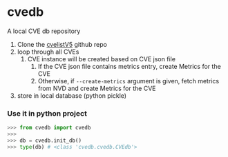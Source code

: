 # cvedb

A local CVE db repository

1. Clone the [cvelistV5](https://github.com/CVEProject/cvelistV5) github repo
2. loop through all CVEs
   1. CVE instance will be created based on CVE json file
      1. If the CVE json file contains metrics entry, create Metrics for the CVE
      2. Otherwise, if `--create-metrics` argument is given, fetch metrics from NVD and create Metrics for the CVE
3. store in local database (python pickle)


### Use it in python project

```python
>>> from cvedb import cvedb
>>>
>>> db = cvedb.init_db()
>>> type(db) # <class 'cvedb.cvedb.CVEdb'>
```
